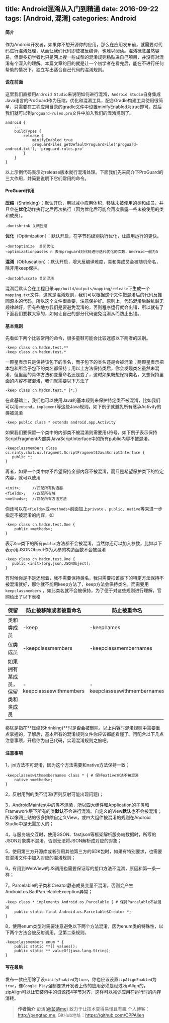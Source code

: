 title: Android混淆从入门到精通
date: 2016-09-22
tags: [Android, 混淆]
categories: Android
---
#### 简介

作为Android开发者，如果你不想开源你的应用，那么在应用发布前，就需要对代码进行混淆处理，从而让我们代码即使被反编译，也难以阅读。混淆概念虽然容易，但很多初学者也只是网上搜一些成型的混淆规则粘贴进自己项目，并没有对混淆有个深入的理解。本篇文章的目的就是让一个初学者在看完后，能在不进行任何帮助的情况下，独立写出适合自己代码的混淆规则。



 #### 说在前面

这里我们直接用`Android Studio`来说明如何进行混淆，`Android Studio`自身集成Java语言的ProGuard作为压缩，优化和混淆工具，配合Gradle构建工具使用很简单，只需要在工程应用目录的gradle文件中设置minifyEnabled为true即可。然后我们就可以到`proguard-rules.pro`文件中加入我们的混淆规则了。

```
android {
    ...
    buildTypes {
        release {
            minifyEnabled true
            proguardFiles getDefaultProguardFile('proguard-android.txt'), 'proguard-rules.pro'
        }
    }
}
```

以上示例代码表示对release版本就行混淆处理。下面我们先来简介下ProGuard的三大作用，并简要说明下它们常用的命令。

#### ProGuard作用

**压缩**（Shrinking）：默认开启，用以减小应用体积，移除未被使用的类和成员，并且会在**优化**动作执行之后再次执行（因为优化后可能会再次暴露一些未被使用的类和成员）。

````
-dontshrink 关闭压缩
````

**优化**（Optimization）：默认开启，在字节码级别执行优化，让应用运行的更快。

```
-dontoptimize  关闭优化
-optimizationpasses n 表示proguard对代码进行迭代优化的次数，Android一般为5
```

**混淆**（Obfuscation）：默认开启，增大反编译难度，类和类成员会被随机命名，除非用keep保护。
```
-dontobfuscate 关闭混淆
```

混淆后默认会在工程目录`app/build/outputs/mapping/release`下生成一个`mapping.txt`文件，这就是混淆规则，我们可以根据这个文件把混淆后的代码反推回源本的代码，所以这个文件很重要，注意保护好。原则上，代码混淆后越乱越无规律越好，但有些地方我们是要避免混淆的，否则程序运行就会出错，所以就有了下面我们要教大家的，如何让自己的部分代码避免混淆从而防止出错。



#### 基本规则

先看如下两个比较常用的命令，很多童鞋可能会比较迷惑以下两者的区别。

```
-keep class cn.hadcn.test.**
-keep class cn.hadcn.test.*
```

一颗星表示只是保持该包下的类名，而子包下的类名还是会被混淆；两颗星表示把本包和所含子包下的类名都保持；用以上方法保持类后，你会发现类名虽然未混淆，但里面的具体方法和变量命名还是变了，这时如果既想保持类名，又想保持里面的内容不被混淆，我们就需要以下方法了

`-keep class cn.hadcn.test.* {*;}`

在此基础上，我们也可以使用Java的基本规则来保护特定类不被混淆，比如我们可以用`extend`，`implement`等这些Java规则。如下例子就避免所有继承Activity的类被混淆

`-keep public class * extends android.app.Activity`

如果我们要保留一个类中的内部类不被混淆则需要用`$`符号，如下例子表示保持ScriptFragment内部类JavaScriptInterface中的所有public内容不被混淆。

```
-keepclassmembers class cc.ninty.chat.ui.fragment.ScriptFragment$JavaScriptInterface {
   public *;
}
```

再者，如果一个类中你不希望保持全部内容不被混淆，而只是希望保护类下的特定内容，就可以使用

```
<init>;     //匹配所有构造器
<fields>;   //匹配所有域
<methods>;  //匹配所有方法方法
```

你还可以在`<fields>`或`<methods>`前面加上`private` 、`public`、`native`等来进一步指定不被混淆的内容，如

```
-keep class cn.hadcn.test.One {
	public <methods>;
}
```

表示`One`类下的所有`public`方法都不会被混淆，当然你还可以加入参数，比如以下表示用JSONObject作为入参的构造函数不会被混淆

```
-keep class cn.hadcn.test.One {
   public <init>(org.json.JSONObject);
}
```

有时候你是不是还想着，我不需要保持类名，我只需要把该类下的特定方法保持不被混淆就好，那你就不能用keep方法了，keep方法会保持类名，而需要用`keepclassmembers` ，如此类名就不会被保持，为了便于对这些规则进行理解，官网给出了以下表格

| 保留              | 防止被移除或者被重命名             | 防止被重命名                      |
| --------------- | ----------------------- | --------------------------- |
| 类和类成员           | -keep                   | -keepnames                  |
| 仅类成员            | -keepclassmembers       | -keepclassmembernames       |
| 如果拥有某成员，保留类和类成员 | -keepclasseswithmembers | -keepclasseswithmembernames |

移除是指在**压缩(Shrinking)**时是否会被删除。以上内容时混淆规则中需要重点掌握的，了解后，基本所有的混淆规则文件你应该都能看懂了。再配合以下几点注意事项，开启你为自己代码，实现混淆规则之旅吧。



#### 注意事项

1，jni方法不可混淆，因为这个方法需要和native方法保持一致；

```
-keepclasseswithmembernames class * { # 保持native方法不被混淆    
	native <methods>;
}
```

2，反射用到的类不混淆(否则反射可能出现问题)；

3，AndroidMainfest中的类不混淆，所以四大组件和Application的子类和Framework层下所有的类**默认**不会进行混淆。自定义的View**默认**也不会被混淆；所以像网上贴的很多排除自定义View，或四大组件被混淆的规则在Android Studio中是无需加入的；

4，与服务端交互时，使用GSON、fastjson等框架解析服务端数据时，所写的JSON对象类不混淆，否则无法将JSON解析成对应的对象；

5，使用第三方开源库或者引用其他第三方的SDK包时，如果有特别要求，也需要在混淆文件中加入对应的混淆规则；

6，有用到WebView的JS调用也需要保证写的接口方法不混淆，原因和第一条一样；

7，Parcelable的子类和Creator静态成员变量不混淆，否则会产生Android.os.BadParcelableException异常；

```
-keep class * implements Android.os.Parcelable { # 保持Parcelable不被混淆  		  
	public static final Android.os.Parcelable$Creator *;
}
```

8，使用enum类型时需要注意避免以下两个方法混淆，因为enum类的特殊性，以下两个方法会被反射调用，见第二条规则。

```
-keepclassmembers enum * {  
    public static **[] values();  
    public static ** valueOf(java.lang.String);  
}
```



#### 写在最后

发布一款应用除了设`minifyEnabled`为`ture`，你也应该设置`zipAlignEnabled`为`true`，像`Google Play`强制要求开发者上传的应用必须是经过zipAlign的，zipAlign可以让安装包中的资源按4字节对齐，这样可以减少应用在运行时的内存消耗。

>**作者简介**
彭涛([@彭涛me](http://weibo.com/creaspan)) 致力于让技术变得易懂且有趣
个人博客：http://pengtao.me, GitHub地址：https://github.com/CPPAlien
